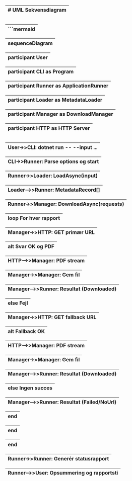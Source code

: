 | **# UML Sekvensdiagram** |
| ------------------------------ |

|  |
| - |

| **```mermaid** |
| -------------------- |

| **sequenceDiagram** |
| ------------------------- |

| **participant User** |
| -------------------------- |

| **participant CLI as Program** |
| ------------------------------------ |

| **participant Runner as ApplicationRunner** |
| ------------------------------------------------- |

| **participant Loader as MetadataLoader** |
| ---------------------------------------------- |

| **participant Manager as DownloadManager** |
| ------------------------------------------------ |

| **participant HTTP as HTTP Server** |
| ----------------------------------------- |

|  |
| - |

| **User->>CLI: dotnet run -- --input ...** |
| ----------------------------------------------- |

| **CLI->>Runner: Parse options og start** |
| ---------------------------------------------- |

| **Runner->>Loader: LoadAsync(input)** |
| ------------------------------------------- |

| **Loader-->>Runner: MetadataRecord[]** |
| -------------------------------------------- |

| **Runner->>Manager: DownloadAsync(requests)** |
| --------------------------------------------------- |

| **loop For hver rapport** |
| ------------------------------- |

| **Manager->>HTTP: GET primær URL** |
| ----------------------------------------- |

| **alt Svar OK og PDF** |
| ---------------------------- |

| **HTTP-->>Manager: PDF stream** |
| ------------------------------------- |

| **Manager->>Manager: Gem fil** |
| ------------------------------------ |

| **Manager-->>Runner: Resultat (Downloaded)** |
| -------------------------------------------------- |

| **else Fejl** |
| ------------------- |

| **Manager->>HTTP: GET fallback URL** |
| ------------------------------------------ |

| **alt Fallback OK** |
| ------------------------- |

| **HTTP-->>Manager: PDF stream** |
| ------------------------------------- |

| **Manager->>Manager: Gem fil** |
| ------------------------------------ |

| **Manager-->>Runner: Resultat (Downloaded)** |
| -------------------------------------------------- |

| **else Ingen succes** |
| --------------------------- |

| **Manager-->>Runner: Resultat (Failed/NoUrl)** |
| ---------------------------------------------------- |

| **end** |
| ------------- |

| **end** |
| ------------- |

| **end** |
| ------------- |

| **Runner->>Runner: Generér statusrapport** |
| ------------------------------------------------- |

| **Runner-->>User: Opsummering og rapportsti** |
| --------------------------------------------------- |

```

```

